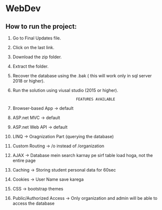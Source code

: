 # WebDev
## How to run the project:
1. Go to Final Updates file.
2. Click on the last link.
3. Download the zip folder.
4. Extract the folder.
5. Recover the database using the .bak ( this will work only in sql server 2018 or higher). 
6. Run the solution using viusal studio (2015 or higher).

                                    FEATURES AVAILABLE
1. Browser-based App -> default
2. ASP.net MVC -> default
3. ASP.net Web API -> default
4. LINQ -> Oragnization Part (querying the database)
5. Custom Routing -> /o instead of /organization
6. AJAX -> Database mein search karnay pe sirf table load hoga, not the entire page
7. Caching -> Storing student personal data for 60sec
8. Cookies -> User Name save karega
9. CSS -> bootstrap themes
10. Public/Authorized Access -> Only organization and admin will be able to access the database
